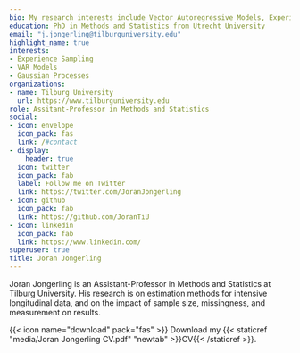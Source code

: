 ```yaml
---
bio: My research interests include Vector Autoregressive Models, Experience Sampling, (Intensive) Longitudinal Modeling, Multilevel Analysis, Bayesian Statistics, and Gaussian Processes.
education: PhD in Methods and Statistics from Utrecht University
email: "j.jongerling@tilburguniversity.edu"
highlight_name: true
interests:
- Experience Sampling
- VAR Models
- Gaussian Processes
organizations:
- name: Tilburg University
  url: https://www.tilburguniversity.edu
role: Assitant-Professor in Methods and Statistics
social:
- icon: envelope
  icon_pack: fas
  link: /#contact
- display:
    header: true
  icon: twitter
  icon_pack: fab
  label: Follow me on Twitter
  link: https://twitter.com/JoranJongerling
- icon: github
  icon_pack: fab
  link: https://github.com/JoranTiU
- icon: linkedin
  icon_pack: fab
  link: https://www.linkedin.com/
superuser: true
title: Joran Jongerling
---
```


Joran Jongerling is an Assistant-Professor in Methods and Statistics at Tilburg University. His research is on estimation methods for intensive longitudinal data, and on the impact of sample size, missingness, and measurement on results.


{{< icon name="download" pack="fas" >}} Download my {{< staticref "media/Joran Jongerling CV.pdf" "newtab" >}}CV{{< /staticref >}}.

